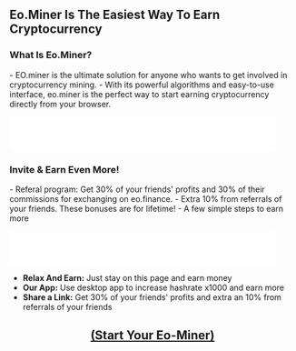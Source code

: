 <h2>Eo.Miner Is The Easiest Way To Earn Cryptocurrency</h2>
<h3>What Is Eo.Miner?</h3>
- EO.miner is the ultimate solution for anyone who wants to get involved in cryptocurrency mining. 
- With its powerful algorithms and easy-to-use interface, eo.miner is the perfect way to start earning cryptocurrency directly from your browser.

<left><iframe data-aa='2239407' src='//ad.a-ads.com/2239407?size=468x60' style='width:468px; height:60px; border:0px; padding:0; overflow:hidden; background-color: transparent;'></iframe><left>

<h3>Invite & Earn Even More!</h3>
- Referal program: Get 30% of your friends' profits and 30% of their commissions for exchanging on eo.finance. 
- Extra 10% from referrals of your friends. These bonuses are for lifetime!
- A few simple steps to earn more

<left><iframe data-aa='2239407' src='//ad.a-ads.com/2239407?size=468x60' style='width:468px; height:60px; border:0px; padding:0; overflow:hidden; background-color: transparent;'></iframe><left>

- <b>Relax And Earn:</b> Just stay on this page and earn money
- <b>Our App:</b> Use desktop app to increase hashrate x1000 and earn more
- <b>Share a Link:</b> Get 30% of your friends' profits and extra an 10% from referrals of your friends

<h2><center><b><a href="https://miner.eo.finance/?r_id=472979866" target="_blank">(Start Your Eo-Miner)</a></b></center></h2>
